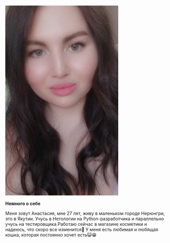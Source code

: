 ![Alt text](image.png)

**Немного о себе**

Меня зовут Анастасия, мне 27 лет, живу в маленьком городе Нерюнгри, это в Якутии. Учусь в Нетологии на Python-разработчика и параллельно учусь на тестировщика.Работаю сейчас в магазине косметики и надеюсь, что скоро все изменится🙏
У меня есть любимая и любящая кошка, которая постоянно хочет есть😺😁




